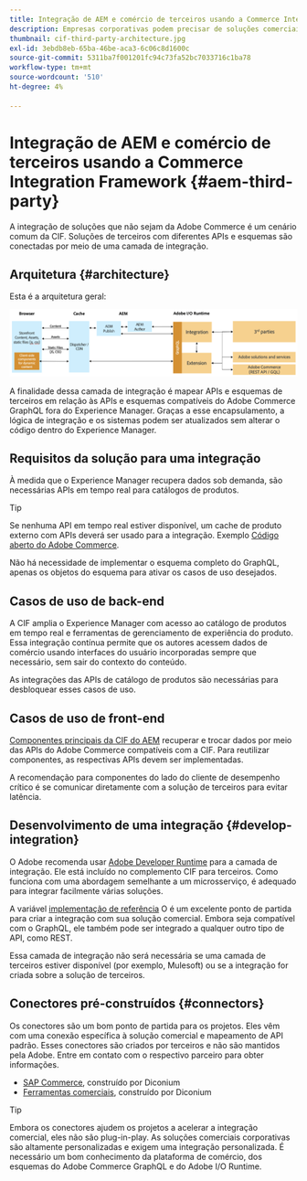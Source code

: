 ```yaml
---
title: Integração de AEM e comércio de terceiros usando a Commerce Integration Framework
description: Empresas corporativas podem precisar de soluções comerciais adicionais de terceiros para potencializar sua loja. A Commerce Integration Framework (CIF) pode ser usada em tais cenários de integração para conectar uma solução comercial de terceiros à Adobe Experience Manager usando a I/O Runtime.
thumbnail: cif-third-party-architecture.jpg
exl-id: 3ebdb8eb-65ba-46be-aca3-6c06c8d1600c
source-git-commit: 5311ba7f001201fc94c73fa52bc7033716c1ba78
workflow-type: tm+mt
source-wordcount: '510'
ht-degree: 4%

---
```


# Integração de AEM e comércio de terceiros usando a Commerce Integration Framework {#aem-third-party}

A integração de soluções que não sejam da Adobe Commerce é um cenário comum da CIF. Soluções de terceiros com diferentes APIs e esquemas são conectadas por meio de uma camada de integração.

## Arquitetura {#architecture}

Esta é a arquitetura geral:

![Visão geral da arquitetura do AEM sem a Magento e com soluções de terceiros](../assets//AEM_nonMagento_Architecture.png)

A finalidade dessa camada de integração é mapear APIs e esquemas de terceiros em relação às APIs e esquemas compatíveis do Adobe Commerce GraphQL fora do Experience Manager. Graças a esse encapsulamento, a lógica de integração e os sistemas podem ser atualizados sem alterar o código dentro do Experience Manager.

## Requisitos da solução para uma integração

À medida que o Experience Manager recupera dados sob demanda, são necessárias APIs em tempo real para catálogos de produtos.

>[!TIP]
>
>Se nenhuma API em tempo real estiver disponível, um cache de produto externo com APIs deverá ser usado para a integração. Exemplo [Código aberto do Adobe Commerce](https://business.adobe.com/products/magento/open-source.html).

Não há necessidade de implementar o esquema completo do GraphQL, apenas os objetos do esquema para ativar os casos de uso desejados.

## Casos de uso de back-end

A CIF amplia o Experience Manager com acesso ao catálogo de produtos em tempo real e ferramentas de gerenciamento de experiência do produto. Essa integração contínua permite que os autores acessem dados de comércio usando interfaces do usuário incorporadas sempre que necessário, sem sair do contexto do conteúdo.

As integrações das APIs de catálogo de produtos são necessárias para desbloquear esses casos de uso.

## Casos de uso de front-end

[Componentes principais da CIF do AEM](https://github.com/adobe/aem-core-cif-components) recuperar e trocar dados por meio das APIs do Adobe Commerce compatíveis com a CIF. Para reutilizar componentes, as respectivas APIs devem ser implementadas.

A recomendação para componentes do lado do cliente de desempenho crítico é se comunicar diretamente com a solução de terceiros para evitar latência.

## Desenvolvimento de uma integração {#develop-integration}

O Adobe recomenda usar [Adobe Developer Runtime](https://developer.adobe.com/runtime/) para a camada de integração. Ele está incluído no complemento CIF para terceiros. Como funciona com uma abordagem semelhante a um microsserviço, é adequado para integrar facilmente várias soluções.

A variável [implementação de referência](https://github.com/adobe/commerce-cif-graphql-integration-reference) O é um excelente ponto de partida para criar a integração com sua solução comercial. Embora seja compatível com o GraphQL, ele também pode ser integrado a qualquer outro tipo de API, como REST.

Essa camada de integração não será necessária se uma camada de terceiros estiver disponível (por exemplo, Mulesoft) ou se a integração for criada sobre a solução de terceiros.

## Conectores pré-construídos {#connectors}

Os conectores são um bom ponto de partida para os projetos. Eles vêm com uma conexão específica à solução comercial e mapeamento de API padrão. Esses conectores são criados por terceiros e não são mantidos pela Adobe. Entre em contato com o respectivo parceiro para obter informações.

* [SAP Commerce](https://github.com/diconium/commerce-cif-graphql-integration-hybris), construído por Diconium
* [Ferramentas comerciais](https://github.com/diconium/commerce-cif-graphql-integration-commercetool), construído por Diconium

>[!TIP]
>
>Embora os conectores ajudem os projetos a acelerar a integração comercial, eles não são plug-in-play. As soluções comerciais corporativas são altamente personalizadas e exigem uma integração personalizada. É necessário um bom conhecimento da plataforma de comércio, dos esquemas do Adobe Commerce GraphQL e do Adobe I/O Runtime.
